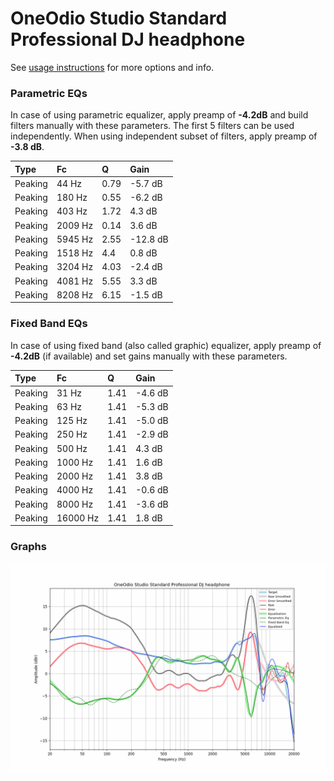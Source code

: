 # OneOdio Studio Standard Professional DJ headphone
See [usage instructions](https://github.com/jaakkopasanen/AutoEq#usage) for more options and info.

### Parametric EQs
In case of using parametric equalizer, apply preamp of **-4.2dB** and build filters manually
with these parameters. The first 5 filters can be used independently.
When using independent subset of filters, apply preamp of **-3.8 dB**.

| Type    | Fc      |    Q | Gain     |
|:--------|:--------|:-----|:---------|
| Peaking | 44 Hz   | 0.79 | -5.7 dB  |
| Peaking | 180 Hz  | 0.55 | -6.2 dB  |
| Peaking | 403 Hz  | 1.72 | 4.3 dB   |
| Peaking | 2009 Hz | 0.14 | 3.6 dB   |
| Peaking | 5945 Hz | 2.55 | -12.8 dB |
| Peaking | 1518 Hz | 4.4  | 0.8 dB   |
| Peaking | 3204 Hz | 4.03 | -2.4 dB  |
| Peaking | 4081 Hz | 5.55 | 3.3 dB   |
| Peaking | 8208 Hz | 6.15 | -1.5 dB  |

### Fixed Band EQs
In case of using fixed band (also called graphic) equalizer, apply preamp of **-4.2dB**
(if available) and set gains manually with these parameters.

| Type    | Fc       |    Q | Gain    |
|:--------|:---------|:-----|:--------|
| Peaking | 31 Hz    | 1.41 | -4.6 dB |
| Peaking | 63 Hz    | 1.41 | -5.3 dB |
| Peaking | 125 Hz   | 1.41 | -5.0 dB |
| Peaking | 250 Hz   | 1.41 | -2.9 dB |
| Peaking | 500 Hz   | 1.41 | 4.3 dB  |
| Peaking | 1000 Hz  | 1.41 | 1.6 dB  |
| Peaking | 2000 Hz  | 1.41 | 3.8 dB  |
| Peaking | 4000 Hz  | 1.41 | -0.6 dB |
| Peaking | 8000 Hz  | 1.41 | -3.6 dB |
| Peaking | 16000 Hz | 1.41 | 1.8 dB  |

### Graphs
![](./OneOdio%20Studio%20Standard%20Professional%20DJ%20headphone.png)